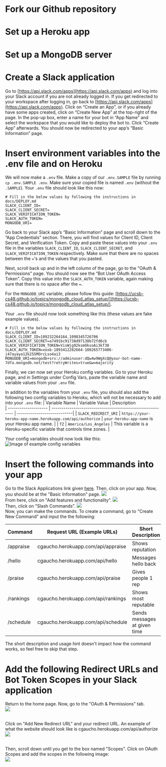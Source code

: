 # Fork our Github repository

# Set up a Heroku app

# Set up a MongoDB server


# Create a Slack application

Go to [https://api.slack.com/apps](https://api.slack.com/apps) and log into your Slack account if you are not already logged in. If you get redirected to your workspace after logging in, go back to [https://api.slack.com/apps](https://api.slack.com/apps). Click on “Create an App”, or if you already have some apps created, click on “Create New App” at the top-right of the page. In the pop-up box, enter a name for your bot in “App Name” and select the workspace that you would like to deploy the bot to. Click “Create App” afterwards. You should now be redirected to your app’s “Basic Information” page.

# Insert environment variables into the .env file and on Heroku

We will now make a `.env` file. Make a copy of our `.env.SAMPLE` file by running `cp .env.SAMPLE .env`. Make sure your copied file is named `.env` (without the `.SAMPLE`). Your `.env` file should look like this now:

```
# Fill in the below values by following the instructions in docs/DEPLOY.md
SLACK_CLIENT_ID=
SLACK_CLIENT_SECRET=
SLACK_VERIFICATION_TOKEN=
SLACK_AUTH_TOKEN=
MONGODB_URI=
```

Go back to your Slack app’s “Basic Information” page and scroll down to the “App Credentials” section. There, you will find values for Client ID, Client Secret, and Verification Token. Copy and paste these values into your `.env` file in the variables `SLACK_CLIENT_ID`, `SLACK_CLIENT_SECRET`, and `SLACK_VERIFICATION_TOKEN` respectively. Make sure that there are no spaces between the `=`'s and the values that you pasted.

Next, scroll back up and in the left column of the page, go to the "OAuth & Permissions" page. You should now see the “Bot User OAuth Access Token”. Copy this value into the `SLACK_AUTH_TOKEN` variable, again making sure that there is no space after the `=`.

For the `MONGODB_URI` variable, please follow this guide: [https://ucsb-cs48.github.io/topics/mongodb_cloud_atlas_setup/](https://ucsb-cs48.github.io/topics/mongodb_cloud_atlas_setup/).

Your `.env` file should now look something like this (these values are fake example values).
```
# Fill in the below values by following the instructions in docs/DEPLOY.md
SLACK_CLIENT_ID=109232264164.1098345726706
SLACK_CLIENT_SECRET=a7491bc91738d97138b72fd6cb
SLACK_VERIFICATION_TOKEN=VisWjg92ksmOksoAi3kf38
SLACK_AUTH_TOKEN=xoxb-1093412282664-108265773406-j47ayaya12k25SMOrcLso4ai3
MONGODB_URI=mongodb+srv://adminuser:dQw4w9WgXcQ@your-bot-name-7dfa.mongodb.net/test?retryWrites=true&w=majority
```

Finally, we can now set your Heroku config variables. Go to your Heroku page, and in Settings under Config Vars, paste the variable name and variable values from your `.env` file. 

In addition to the variables from your `.env` file, you should also add the following two config variables to Heroku, which will not be necessary to add into your `.env` file:
| Variable Name        | Variable Value                                             | Description            
| -------------------- | ---------------------------------------------------------- | ----------------------------|
| `SLACK_REDIRECT_URI` | `https://your-heroku-app-name.herokuapp.com/api/authorize` | `your-heroku-app-name` is your Heroku app name.            |
| `TZ`                 | `America/Los_Angeles`                                      | This variable is a Heroku-specific variable that controls time zones.         |

Your config variables should now look like this:
![Image of example config variables](images/heroku-config-vars-example.png)

# Insert the following commands into your app

Go to the Slack Applications link given [here](https://api.slack.com/apps). Then, click on your app.
Now, you should be at the "Basic Information" page.
![](images/commandHelp1.png)
<br/>From here, click on "Add features and functionality".
![](images/commandHelp2.png)
<br/>Then, click on "Slash Commands".
![](images/commandHelp3.png)
<br/>Now, you can make the commands. To create a command, go to "Create New Command" and input
the the following:

| Command   | Request URL (Example URLs)         | Short Description            | Usage Hint                |
| --------- | ---------------------------------- | ---------------------------- | ------------------------- |
| /appraise | cgaucho.herokuapp.com/api/appraise | Shows reputation             | [User]                    |
| /hello    | cgaucho.herokuapp.com/api/hello    | Messages hello back          |                           |
| /praise   | cgaucho.herokuapp.com/api/praise   | Gives people 1 rep           | [User]                    |
| /rankings | cgaucho.herokuapp.com/api/rankings | Shows most reputable         |                           |
| /schedule | cgaucho.herokuapp.com/api/schedule | Sends messages at given time | [Create/Delete/List/Help] |

The short description and usage hint doesn't impact how the command works, so feel free to skip that step.

# Add the following Redirect URLs and Bot Token Scopes in your Slack application

Return to the home page. Now, go to the "OAuth & Permissions" tab.
<br/>![](images/scopeHelp1.png)

<br/>Click on "Add New Redirect URL" and your redirect URL. An example of what the website should look like is cgaucho.herokuapp.com/api/authorize
<br/>![](images/scopeHelp3.png)

<br/> Then, scroll down until you get to the box named "Scopes". Click on OAuth Scopes and add the scopes in the following image:
<br/>![](images/scopeHelp2.png)
